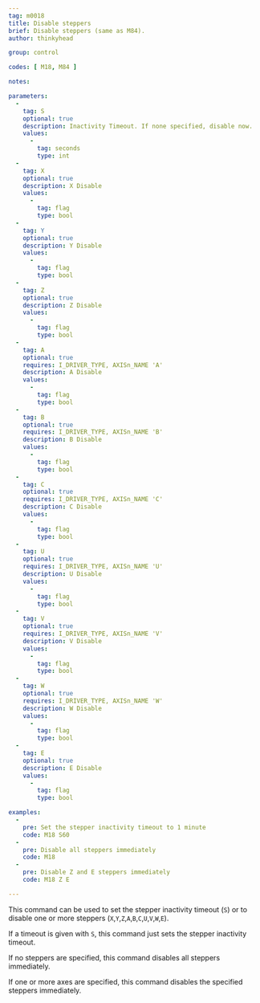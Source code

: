 ```yaml
---
tag: m0018
title: Disable steppers
brief: Disable steppers (same as M84).
author: thinkyhead

group: control

codes: [ M18, M84 ]

notes:

parameters:
  -
    tag: S
    optional: true
    description: Inactivity Timeout. If none specified, disable now.
    values:
      -
        tag: seconds
        type: int
  -
    tag: X
    optional: true
    description: X Disable
    values:
      -
        tag: flag
        type: bool
  -
    tag: Y
    optional: true
    description: Y Disable
    values:
      -
        tag: flag
        type: bool
  -
    tag: Z
    optional: true
    description: Z Disable
    values:
      -
        tag: flag
        type: bool
  -
    tag: A
    optional: true
    requires: I_DRIVER_TYPE, AXISn_NAME 'A'
    description: A Disable
    values:
      -
        tag: flag
        type: bool
  -
    tag: B
    optional: true
    requires: I_DRIVER_TYPE, AXISn_NAME 'B'
    description: B Disable
    values:
      -
        tag: flag
        type: bool
  -
    tag: C
    optional: true
    requires: I_DRIVER_TYPE, AXISn_NAME 'C'
    description: C Disable
    values:
      -
        tag: flag
        type: bool
  -
    tag: U
    optional: true
    requires: I_DRIVER_TYPE, AXISn_NAME 'U'
    description: U Disable
    values:
      -
        tag: flag
        type: bool
  -
    tag: V
    optional: true
    requires: I_DRIVER_TYPE, AXISn_NAME 'V'
    description: V Disable
    values:
      -
        tag: flag
        type: bool
  -
    tag: W
    optional: true
    requires: I_DRIVER_TYPE, AXISn_NAME 'W'
    description: W Disable
    values:
      -
        tag: flag
        type: bool
  -
    tag: E
    optional: true
    description: E Disable
    values:
      -
        tag: flag
        type: bool

examples:
  -
    pre: Set the stepper inactivity timeout to 1 minute
    code: M18 S60
  -
    pre: Disable all steppers immediately
    code: M18
  -
    pre: Disable Z and E steppers immediately
    code: M18 Z E

---
```


This command can be used to set the stepper inactivity timeout (`S`) or to disable one or more steppers (`X`,`Y`,`Z`,`A`,`B`,`C`,`U`,`V`,`W`,`E`).

If a timeout is given with `S`, this command just sets the stepper inactivity timeout.

If no steppers are specified, this command disables all steppers immediately.

If one or more axes are specified, this command disables the specified steppers immediately.
